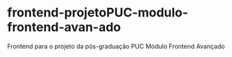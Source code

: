 # frontend-projetoPUC-modulo-frontend-avan-ado
Frontend para o projeto da pós-graduação PUC Módulo Frontend Avançado
